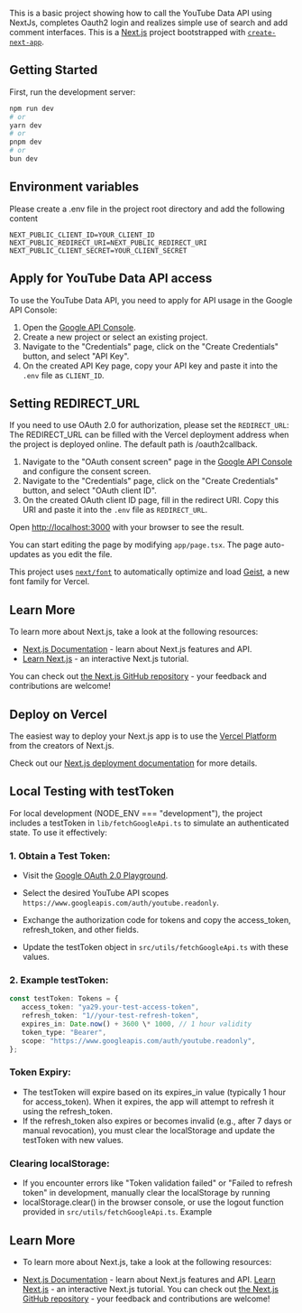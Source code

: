 This is a basic project showing how to call the YouTube Data API using NextJs, completes Oauth2 login and realizes simple use of search and add comment interfaces.
This is a [Next.js](https://nextjs.org) project bootstrapped with [`create-next-app`](https://nextjs.org/docs/app/api-reference/cli/create-next-app).

## Getting Started

First, run the development server:

```bash
npm run dev
# or
yarn dev
# or
pnpm dev
# or
bun dev
```

## Environment variables

Please create a .env file in the project root directory and add the following content

```
NEXT_PUBLIC_CLIENT_ID=YOUR_CLIENT_ID
NEXT_PUBLIC_REDIRECT_URI=NEXT_PUBLIC_REDIRECT_URI
NEXT_PUBLIC_CLIENT_SECRET=YOUR_CLIENT_SECRET
```

## Apply for YouTube Data API access

To use the YouTube Data API, you need to apply for API usage in the Google API Console:

1. Open the [Google API Console](https://console.developers.google.com/).
2. Create a new project or select an existing project.
3. Navigate to the "Credentials" page, click on the "Create Credentials" button, and select "API Key".
4. On the created API Key page, copy your API key and paste it into the `.env` file as `CLIENT_ID`.

## Setting REDIRECT_URL

If you need to use OAuth 2.0 for authorization, please set the `REDIRECT_URL`:
The REDIRECT_URL can be filled with the Vercel deployment address when the project is deployed online. The default path is /oauth2callback.

1. Navigate to the "OAuth consent screen" page in the [Google API Console](https://console.developers.google.com/) and configure the consent screen.
2. Navigate to the "Credentials" page, click on the "Create Credentials" button, and select "OAuth client ID".
3. On the created OAuth client ID page, fill in the redirect URI. Copy this URI and paste it into the `.env` file as `REDIRECT_URL`.

Open [http://localhost:3000](http://localhost:3000) with your browser to see the result.

You can start editing the page by modifying `app/page.tsx`. The page auto-updates as you edit the file.

This project uses [`next/font`](https://nextjs.org/docs/app/building-your-application/optimizing/fonts) to automatically optimize and load [Geist](https://vercel.com/font), a new font family for Vercel.

## Learn More

To learn more about Next.js, take a look at the following resources:

- [Next.js Documentation](https://nextjs.org/docs) - learn about Next.js features and API.
- [Learn Next.js](https://nextjs.org/learn) - an interactive Next.js tutorial.

You can check out [the Next.js GitHub repository](https://github.com/vercel/next.js) - your feedback and contributions are welcome!

## Deploy on Vercel

The easiest way to deploy your Next.js app is to use the [Vercel Platform](https://vercel.com/new?utm_medium=default-template&filter=next.js&utm_source=create-next-app&utm_campaign=create-next-app-readme) from the creators of Next.js.

Check out our [Next.js deployment documentation](https://nextjs.org/docs/app/building-your-application/deploying) for more details.

## Local Testing with testToken

For local development (NODE_ENV === "development"), the project includes a testToken in `lib/fetchGoogleApi.ts` to simulate an authenticated state. To use it effectively:

### 1. Obtain a Test Token:

- Visit the [Google OAuth 2.0 Playground](https://developers.google.com/oauthplayground/).

- Select the desired YouTube API scopes `https://www.googleapis.com/auth/youtube.readonly`.

- Exchange the authorization code for tokens and copy the access_token, refresh_token, and other fields.

- Update the testToken object in `src/utils/fetchGoogleApi.ts` with these values.

### 2. Example testToken:

```ts
const testToken: Tokens = {
   access_token: "ya29.your-test-access-token",
   refresh_token: "1//your-test-refresh-token",
   expires_in: Date.now() + 3600 \* 1000, // 1 hour validity
   token_type: "Bearer",
   scope: "https://www.googleapis.com/auth/youtube.readonly",
};
```

### Token Expiry:

- The testToken will expire based on its expires_in value (typically 1 hour for access_token). When it expires, the app will attempt to refresh it using the refresh_token.
- If the refresh_token also expires or becomes invalid (e.g., after 7 days or manual revocation), you must clear the localStorage and update the testToken with new values.

### Clearing localStorage:

- If you encounter errors like "Token validation failed" or "Failed to refresh token" in development, manually clear the localStorage by running
- localStorage.clear() in the browser console, or use the logout function provided in `src/utils/fetchGoogleApi.ts`.
  Example

## Learn More

- To learn more about Next.js, take a look at the following resources:

- [Next.js Documentation](https://nextjs.org/docs) - learn about Next.js features and API.
  [Learn Next.js](https://nextjs.org/learn) - an interactive Next.js tutorial.
  You can check out [the Next.js GitHub repository](https://github.com/vercel/next.js) - your feedback and contributions are welcome!
